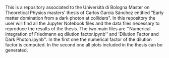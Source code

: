 This is a repository associated to the Università di Bologna Master on Theoretical Physics masters' thesis of Carlos García Sánchez entitled "Early matter domination from a dark photon at colliders". 
In this repository the user will find all the Jupyter Notebook files and the data files necessary to reproduce the results of the thesis. The two main files are ''Numerical integration of Friedmann eq dilution factor.ipynb'' 
and 'Dilution Factor and Dark Photon.ipynb''. In the first one the numerical factor of the dilution factor is computed. In the second one all plots included in the thesis can be generated. 
